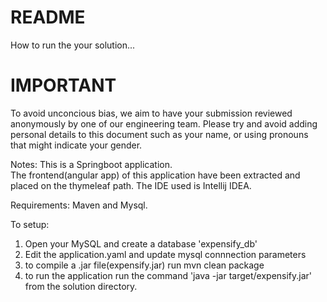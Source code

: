 README
====
How to run the your solution...

IMPORTANT
====
To avoid unconcious bias, we aim to have your submission reviewed anonymously by one of our engineering team. Please try and avoid adding personal details to this document such as your name, or using pronouns that might indicate your gender.

Notes:
This is a Springboot application.  
The frontend(angular app) of this application have been extracted and placed on the thymeleaf path.
The IDE used is Intellij IDEA.



Requirements: Maven and Mysql.

To setup:

1. Open your MySQL and create a database  'expensify_db'
2. Edit the application.yaml and update mysql connnection parameters
3. to compile  a .jar file(expensify.jar) run mvn clean package
4. to run the application run the command 'java -jar target/expensify.jar' from the solution directory.





